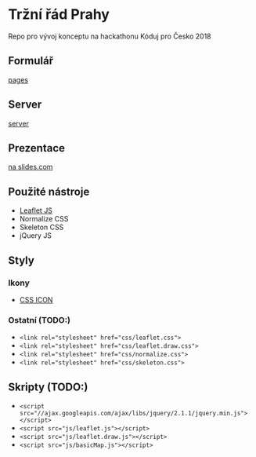 # Tržní řád Prahy

Repo pro vývoj konceptu na hackathonu Kóduj pro Česko 2018

## Formulář

[pages](../pages)

## Server

[server](/server)

## Prezentace

[na slides.com](https://slides.com/dugi/deck-5/edit)

## Použité nástroje

* [Leaflet JS](https://leafletjs.com/)
* Normalize CSS
* Skeleton CSS
* jQuery JS

## Styly

### Ikony

* [CSS ICON](https://cssicon.space/#/)

### Ostatní (TODO:)

* `<link rel="stylesheet" href="css/leaflet.css">`
* `<link rel="stylesheet" href="css/leaflet.draw.css">`
* `<link rel="stylesheet" href="css/normalize.css">`
* `<link rel="stylesheet" href="css/skeleton.css">`

## Skripty (TODO:)

* `<script src="//ajax.googleapis.com/ajax/libs/jquery/2.1.1/jquery.min.js"></script>`
* `<script src="js/leaflet.js"></script>`
* `<script src="js/leaflet.draw.js"></script>`
* `<script src="js/basicMap.js"></script>`